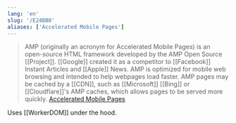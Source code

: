 ```yaml
---
lang: 'en'
slug: '/E24BB0'
aliases: ['Accelerated Mobile Pages']
---
```


> AMP (originally an acronym for Accelerated Mobile Pages) is an open-source HTML framework developed by the AMP Open Source [[Project]]. [[Google]] created it as a competitor to [[Facebook]] Instant Articles and [[Apple]] News. AMP is optimized for mobile web browsing and intended to help webpages load faster. AMP pages may be cached by a [[CDN]], such as [[Microsoft]] [[Bing]] or [[Cloudflare]]'s AMP caches, which allows pages to be served more quickly. [Accelerated Mobile Pages](https://en.wikipedia.org/wiki/Accelerated_Mobile_Pages)

Uses [[WorkerDOM]] under the hood.
